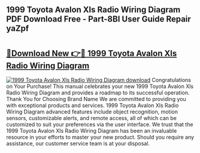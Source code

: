 ## 1999 Toyota Avalon Xls Radio Wiring Diagram PDF Download Free - Part-8BI User Guide Repair yaZpf

# <h2><a href="http://dfhfhx.blite.top/?on=1999+Toyota+Avalon+Xls+Radio+Wiring+Diagram">🔗Download New 👉🔴 1999 Toyota Avalon Xls Radio Wiring Diagram</a></h2>

[![1999 Toyota Avalon Xls Radio Wiring Diagram download](https://i.imgur.com/lujVjoI.png)](http://dfhfhx.blite.top/?on=1999+Toyota+Avalon+Xls+Radio+Wiring+Diagram)
Congratulations on Your Purchase! This manual celebrates your new 1999 Toyota Avalon Xls Radio Wiring Diagram and provides a roadmap to its successful operation. Thank You for Choosing Brand Name We are committed to providing you with exceptional products and services. 1999 Toyota Avalon Xls Radio Wiring Diagram advanced features include object recognition, motion sensors, customizable alerts, and remote access, all of which can be customized to suit your preferences via the user interface. We trust that the 1999 Toyota Avalon Xls Radio Wiring Diagram has been an invaluable resource in your efforts to master your new product. Should you require any assistance, our customer service team is at your disposal.
